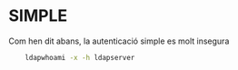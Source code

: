 # SIMPLE

Com hen dit abans, la autenticació simple es molt insegura

```bash
	ldapwhoami -x -h ldapserver
```
